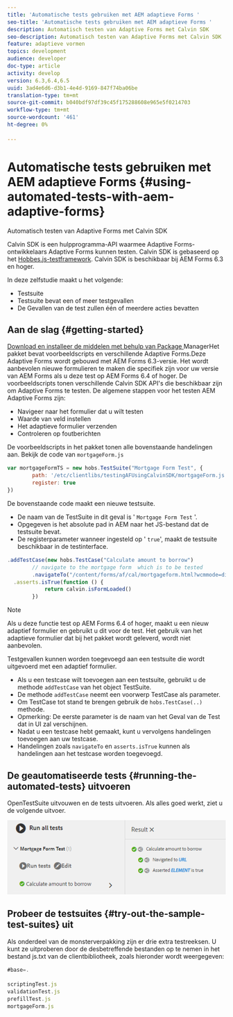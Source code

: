 ```yaml
---
title: 'Automatische tests gebruiken met AEM adaptieve Forms '
seo-title: 'Automatische tests gebruiken met AEM adaptieve Forms '
description: Automatisch testen van Adaptive Forms met Calvin SDK
seo-description: Automatisch testen van Adaptive Forms met Calvin SDK
feature: adaptieve vormen
topics: development
audience: developer
doc-type: article
activity: develop
version: 6.3,6.4,6.5
uuid: 3ad4e6d6-d3b1-4e4d-9169-847f74ba06be
translation-type: tm+mt
source-git-commit: b040bdf97df39c45f175288608e965e5f0214703
workflow-type: tm+mt
source-wordcount: '461'
ht-degree: 0%

---
```



# Automatische tests gebruiken met AEM adaptieve Forms {#using-automated-tests-with-aem-adaptive-forms}

Automatisch testen van Adaptive Forms met Calvin SDK

Calvin SDK is een hulpprogramma-API waarmee Adaptive Forms-ontwikkelaars Adaptive Forms kunnen testen. Calvin SDK is gebaseerd op het [Hobbes.js-testframework](https://docs.adobe.com/docs/en/aem/6-3/develop/ref/test-api/index.html). Calvin SDK is beschikbaar bij AEM Forms 6.3 en hoger.

In deze zelfstudie maakt u het volgende:

* Testsuite
* Testsuite bevat een of meer testgevallen
* De Gevallen van de test zullen één of meerdere acties bevatten

## Aan de slag {#getting-started}

[Download en installeer de middelen met behulp van Package ](assets/testingadaptiveformsusingcalvinsdk1.zip)ManagerHet pakket bevat voorbeeldscripts en verschillende Adaptive Forms.Deze Adaptive Forms wordt gebouwd met AEM Forms 6.3-versie. Het wordt aanbevolen nieuwe formulieren te maken die specifiek zijn voor uw versie van AEM Forms als u deze test op AEM Forms 6.4 of hoger. De voorbeeldscripts tonen verschillende Calvin SDK API&#39;s die beschikbaar zijn om Adaptive Forms te testen. De algemene stappen voor het testen AEM Adaptive Forms zijn:

* Navigeer naar het formulier dat u wilt testen
* Waarde van veld instellen
* Het adaptieve formulier verzenden
* Controleren op foutberichten

De voorbeeldscripts in het pakket tonen alle bovenstaande handelingen aan.
Bekijk de code van `mortgageForm.js`

```javascript
var mortgageFormTS = new hobs.TestSuite("Mortgage Form Test", {
        path: '/etc/clientlibs/testingAFUsingCalvinSDK/mortgageForm.js',
        register: true
})
```

De bovenstaande code maakt een nieuwe testsuite.

* De naam van de TestSuite in dit geval is &#39; `Mortgage Form Test` &#39;.
* Opgegeven is het absolute pad in AEM naar het JS-bestand dat de testsuite bevat.
* De registerparameter wanneer ingesteld op &#39; `true`&#39;, maakt de testsuite beschikbaar in de testinterface.

```javascript
.addTestCase(new hobs.TestCase("Calculate amount to borrow")
        // navigate to the mortgage form  which is to be tested
        .navigateTo("/content/forms/af/cal/mortgageform.html?wcmmode=disabled")
  .asserts.isTrue(function () {
            return calvin.isFormLoaded()
        })
```

>[!NOTE]
>
>Als u deze functie test op AEM Forms 6.4 of hoger, maakt u een nieuw adaptief formulier en gebruikt u dit voor de test. Het gebruik van het adaptieve formulier dat bij het pakket wordt geleverd, wordt niet aanbevolen.

Testgevallen kunnen worden toegevoegd aan een testsuite die wordt uitgevoerd met een adaptief formulier.

* Als u een testcase wilt toevoegen aan een testsuite, gebruikt u de methode `addTestCase` van het object TestSuite.
* De methode `addTestCase` neemt een voorwerp TestCase als parameter.
* Om TestCase tot stand te brengen gebruik de `hobs.TestCase(..)` methode.
* Opmerking: De eerste parameter is de naam van het Geval van de Test dat in UI zal verschijnen.
* Nadat u een testcase hebt gemaakt, kunt u vervolgens handelingen toevoegen aan uw testcase.
* Handelingen zoals `navigateTo` en `asserts.isTrue` kunnen als handelingen aan het testcase worden toegevoegd.

## De geautomatiseerde tests {#running-the-automated-tests} uitvoeren

[](http://localhost:4502/libs/granite/testing/hobbes.html)OpenTestSuite uitvouwen en de tests uitvoeren. Als alles goed werkt, ziet u de volgende uitvoer.

![calvinsdk](assets/calvinimage.png)

## Probeer de testsuites {#try-out-the-sample-test-suites} uit

Als onderdeel van de monsterverpakking zijn er drie extra testreeksen. U kunt ze uitproberen door de desbetreffende bestanden op te nemen in het bestand js.txt van de clientbibliotheek, zoals hieronder wordt weergegeven:

```javascript
#base=.

scriptingTest.js
validationTest.js
prefillTest.js
mortgageForm.js
```
